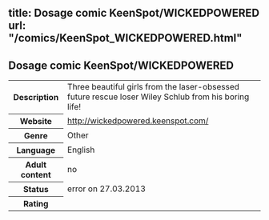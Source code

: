 title: Dosage comic KeenSpot/WICKEDPOWERED
url: "/comics/KeenSpot_WICKEDPOWERED.html"
---
Dosage comic KeenSpot/WICKEDPOWERED
-----------------------------------------

<table class="comicinfo">
<tr>
<th>Description</th><td>Three beautiful girls from the laser-obsessed future rescue loser Wiley Schlub from his boring life!</td>
</tr>
<tr>
<th>Website</th><td><a href="http://wickedpowered.keenspot.com/">http://wickedpowered.keenspot.com/</a></td>
</tr>
<tr>
<th>Genre</th><td>Other</td>
</tr>
<tr>
<th>Language</th><td>English</td>
</tr>
<tr>
<th>Adult content</th><td>no</td>
</tr>
<tr>
<th>Status</th><td>error on 27.03.2013</td>
</tr>
<tr>
<th>Rating</th><td><div class="g-plusone" data-size="standard" data-annotation="bubble"
 data-href="http://wickedpowered.keenspot.com/"></div></td>
</tr>
</table>
<script type="text/javascript">
  (function() {
    var po = document.createElement('script'); po.type = 'text/javascript'; po.async = true;
    po.src = 'https://apis.google.com/js/plusone.js';
    var s = document.getElementsByTagName('script')[0]; s.parentNode.insertBefore(po, s);
  })();
</script>
